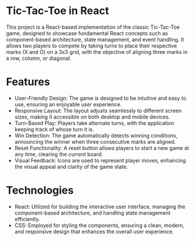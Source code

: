 # Tic-Tac-Toe in React

This project is a React-based implementation of the classic Tic-Tac-Toe game, designed to showcase fundamental React concepts such as component-based architecture, state management, and event handling. It allows two players to compete by taking turns to place their respective marks (X and O) on a 3x3 grid, with the objective of aligning three marks in a row, column, or diagonal.

# Features
- User-Friendly Design: The game is designed to be intuitive and easy to use, ensuring an enjoyable user experience.
- Responsive Layout: The layout adjusts seamlessly to different screen sizes, making it accessible on both desktop and mobile devices.
- Turn-Based Play: Players take alternate turns, with the application keeping track of whose turn it is.
- Win Detection: The game automatically detects winning conditions, announcing the winner when three consecutive marks are aligned.
- Reset Functionality: A reset button allows players to start a new game at any time, clearing the current board.
- Visual Feedback: Icons are used to represent player moves, enhancing the visual appeal and clarity of the game state.


# Technologies
- React: Utilized for building the interactive user interface, managing the component-based architecture, and handling state management efficiently.
- CSS: Employed for styling the components, ensuring a clean, modern, and responsive design that enhances the overall user experience.
